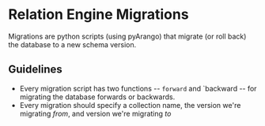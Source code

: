 # Relation Engine Migrations

Migrations are python scripts (using pyArango) that migrate (or roll back) the database to a new
schema version.

## Guidelines

- Every migration script has two functions -- `forward` and `backward -- for migrating the database forwards or backwards.
- Every migration should specify a collection name, the version we're migrating *from*, and version we're migrating *to*
